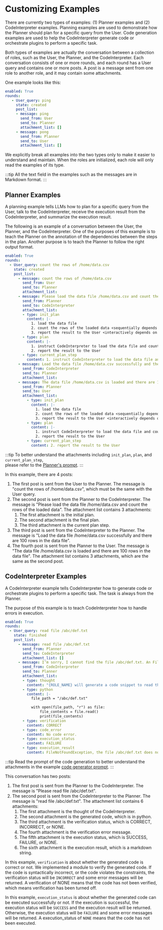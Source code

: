 # Customizing Examples

There are currently two types of examples: (1) Planner examples and (2) CodeInterpreter examples. 
Planning examples are used to demonstrate how the Planner should plan for a specific query from the User.
Code generation examples are used to help the CodeInterpreter generate code or orchestrate plugins to perform a specific task.

Both types of examples are actually the conversation between a collection of roles, such as the User, the Planner, and the CodeInterpreter.
Each conversation consists of one or more rounds, and each round has a User query and contains one or more posts.
A post is a message sent from one role to another role, and it may contain some attachments.

One example looks like this:
```yaml
enabled: True
rounds:
   - User_query: ping
     state: created
     post_list:
     - message: ping
       send_from: User
       send_to: Planner
       attachment_list: []
     - message: pong
       send_from: Planner
       send_to: User
       attachment_list: []
```
We explicitly break all examples into the two types only to make it easier to understand and maintain.
When the roles are initialized, each role will only read the examples of its type.

:::tip
All the text field in the examples such as the messages are in Markdown format.
:::

## Planner Examples

A planning example tells LLMs how to plan for a specific query from the User, talk to the CodeInterpreter,
receive the execution result from the CodeInterpreter, and summarize the execution result.

The following is an example of a conversation between the User, the Planner, and the CodeInterpreter.
One of the purposes of this example is to teach the Planner on the annotation of the dependencies between the steps in the plan.
Another purpose is to teach the Planner to follow the right output format.

```yaml
enabled: True
rounds:
  - User_query: count the rows of /home/data.csv
    state: created
    post_list:
      - message: count the rows of /home/data.csv
        send_from: User
        send_to: Planner
        attachment_list:
      - message: Please load the data file /home/data.csv and count the rows of the loaded data
        send_from: Planner
        send_to: CodeInterpreter
        attachment_list:
        - type: init_plan
          content: |-
            1. load the data file
            2. count the rows of the loaded data <sequentially depends on 1>
            3. report the result to the User <interactively depends on 2>
        - type: plan
          content: |-
            1. instruct CodeInterpreter to load the data file and count the rows of the loaded data
            2. report the result to the User
        - type: current_plan_step
          content: 1. instruct CodeInterpreter to load the data file and count the rows of the loaded data
      - message: Load the data file /home/data.csv successfully and there are 100 rows in the data file
        send_from: CodeInterpreter
        send_to: Planner
        attachment_list:
      - message: The data file /home/data.csv is loaded and there are 100 rows in the data file
        send_from: Planner
        send_to: User
        attachment_list:
          - type: init_plan
            content: |-
              1. load the data file
              2. count the rows of the loaded data <sequentially depends on 1>
              3. report the result to the User <interactively depends on 2>
          - type: plan
            content: |-
              1. instruct CodeInterpreter to load the data file and count the rows of the loaded data
              2. report the result to the User
          - type: current_plan_step
            content: 2. report the result to the User
```
:::tip
To better understand the attachments including `init_plan`, `plan`, and `current_plan_step`,  
please refer to the [Planner's prompt](https://github.com/microsoft/TaskWeaver/blob/main/taskweaver/planner/planner_prompt.yaml).
:::

In this example, there are 4 posts:
1. The first post is sent from the User to the Planner.
   The message is "count the rows of /home/data.csv", which must be the same with the User query.
2. The second post is sent from the Planner to the CodeInterpreter.
   The message is "Please load the data file /home/data.csv and count the rows of the loaded data".
   The attachment list contains 3 attachments:
   1. The first attachment is the initial plan.
   2. The second attachment is the final plan.
   3. The third attachment is the current plan step.
3. The third post is sent from the CodeInterpreter to the Planner.
   The message is "Load the data file /home/data.csv successfully and there are 100 rows in the data file".
4. The fourth post is sent from the Planner to the User.
   The message is "The data file /home/data.csv is loaded and there are 100 rows in the data file".
   The attachment list contains 3 attachments, which are the same as the second post.

## CodeInterpreter Examples

A CodeInterpreter example tells CodeInterpreter how to generate code or orchestrate plugins to perform a specific task.
The task is always from the Planner. 

The purpose of this example is to teach CodeInterpreter how to handle errors in execution.

```yaml
enabled: True
rounds:
  - User_query: read file /abc/def.txt
    state: finished
    post_list:
      - message: read file /abc/def.txt
        send_from: Planner
        send_to: CodeInterpreter
        attachment_list: []
      - message: I'm sorry, I cannot find the file /abc/def.txt. An FileNotFoundException has been raised.
        send_from: CodeInterpreter
        send_to: Planner
        attachment_list:
        - type: thought
          content: "{ROLE_NAME} will generate a code snippet to read the file /abc/def.txt and present the content to the User."
        - type: python
          content: |-
            file_path = "/abc/def.txt"  

            with open(file_path, "r") as file:  
                file_contents = file.read()  
                print(file_contents)
        - type: verification
          content: CORRECT
        - type: code_error
          content: No code error.
        - type: execution_status
          content: FAILURE
        - type: execution_result
          content: FileNotFoundException, the file /abc/def.txt does not exist.
```
:::tip
Read the prompt of the code generation to better understand the attachments in the example
[code generator prompt](https://github.com/microsoft/TaskWeaver/blob/main/taskweaver/code_interpreter/code_interpreter/code_generator_prompt.yaml). 
:::

This conversation has two posts:
1. The first post is sent from the Planner to the CodeInterpreter.
   The message is "Please read file /abc/def.txt".
2. The second post is sent from the CodeInterpreter to the Planner.
   The message is "read file /abc/def.txt".
   The attachment list contains 6 attachments:
   1. The first attachment is the thought of the CodeInterpreter.
   2. The second attachment is the generated code, which is in python.
   3. The third attachment is the verification status, which is CORRECT, INCORRECT, or NONE.
   4. The fourth attachment is the verification error message.
   5. The fifth attachment is the execution status, which is SUCCESS, FAILURE, or NONE.
   6. The sixth attachment is the execution result, which is a markdown string.


In this example, `verification` is about whether the generated code is correct or not. 
We implemented a module to verify the generated code. If the code is syntactically incorrect, 
or the code violates the constraints, the verification status will be `INCORRECT` 
and some error messages will be returned.
A verification of NONE means that the code has not been verified, which means verification has been turned off.

In this example, `execution_status` is about whether the generated code can be executed successfully or not.
If the execution is successful, the execution status will be `SUCCESS` and the execution result will be returned.
Otherwise, the execution status will be `FAILURE` and some error messages will be returned.
A execution_status of `NONE` means that the code has not been executed.